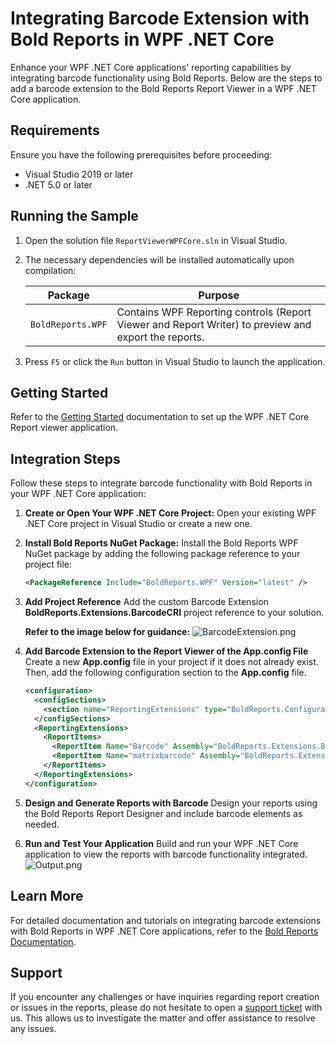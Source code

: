 # Integrating Barcode Extension with Bold Reports in WPF .NET Core

Enhance your WPF .NET Core applications' reporting capabilities by integrating barcode functionality using Bold Reports. Below are the steps to add a barcode extension to the Bold Reports Report Viewer in a WPF .NET Core application.

## Requirements

Ensure you have the following prerequisites before proceeding:

* Visual Studio 2019 or later
* .NET 5.0 or later

## Running the Sample

1. Open the solution file `ReportViewerWPFCore.sln` in Visual Studio.
2. The necessary dependencies will be installed automatically upon compilation:

   | Package                   | Purpose                                                      |
   | ------------------------- | ------------------------------------------------------------ |
   | `BoldReports.WPF`| Contains WPF Reporting controls (Report Viewer and Report Writer) to preview and export the reports.       |

3. Press `F5` or click the `Run` button in Visual Studio to launch the application.

## Getting Started

Refer to the [Getting Started](https://help.boldreports.com/embedded-reporting/wpf-reporting/report-viewer/display-ssrs-rdl-report-in-wpf-net-core-application/) documentation to set up the WPF .NET Core Report viewer application.

## Integration Steps

Follow these steps to integrate barcode functionality with Bold Reports in your WPF .NET Core application:

1. **Create or Open Your WPF .NET Core Project:**
   Open your existing WPF .NET Core project in Visual Studio or create a new one.

2. **Install Bold Reports NuGet Package:**
   Install the Bold Reports WPF NuGet package by adding the following package reference to your project file:

    ```xml
    <PackageReference Include="BoldReports.WPF" Version="latest" />
    ```

3. **Add Project Reference**
   Add the custom Barcode Extension **BoldReports.Extensions.BarcodeCRI** project reference to your solution.

   **Refer to the image below for guidance:**
   ![BarcodeExtension.png](https://support.boldreports.com/kb/agent/attachment/article/15960/inline?token=eyJhbGciOiJodHRwOi8vd3d3LnczLm9yZy8yMDAxLzA0L3htbGRzaWctbW9yZSNobWFjLXNoYTI1NiIsInR5cCI6IkpXVCJ9.eyJpZCI6IjIxOTExIiwib3JnaWQiOiIzIiwiaXNzIjoic3VwcG9ydC5ib2xkcmVwb3J0cy5jb20ifQ.qP3noY3tta4G72B_fgCCDRNJe24Y2QcQza1XQl2wERM)

4. **Add Barcode Extension to the Report Viewer of the App.config File**
   Create a new **App.config** file in your project if it does not already exist. Then, add the following configuration section to the **App.config** file.
   ```xml
   <configuration>
     <configSections>
       <section name="ReportingExtensions" type="BoldReports.Configuration.Extensions,  BoldReports.WPF" allowLocation="true" allowDefinition="Everywhere" />
     </configSections>
     <ReportingExtensions>
       <ReportItems>
         <ReportItem Name="Barcode" Assembly="BoldReports.Extensions.BarcodeCRI" Type="BoldReports.Extensions.BarcodeCRI.BarcodeCustomReportItem" />
         <ReportItem Name="matrixbarcode" Assembly="BoldReports.Extensions.BarcodeCRI" Type="BoldReports.Extensions.BarcodeCRI.BarcodeCustomReportItem" />
       </ReportItems>   
     </ReportingExtensions>
   </configuration>
   ```

5. **Design and Generate Reports with Barcode**
   Design your reports using the Bold Reports Report Designer and include barcode elements as needed.

6. **Run and Test Your Application**
   Build and run your WPF .NET Core application to view the reports with barcode functionality integrated.
   ![Output.png](https://support.boldreports.com/kb/agent/attachment/article/15960/inline?token=eyJhbGciOiJodHRwOi8vd3d3LnczLm9yZy8yMDAxLzA0L3htbGRzaWctbW9yZSNobWFjLXNoYTI1NiIsInR5cCI6IkpXVCJ9.eyJpZCI6IjIxOTEyIiwib3JnaWQiOiIzIiwiaXNzIjoic3VwcG9ydC5ib2xkcmVwb3J0cy5jb20ifQ.UFKl78rGPsxdqnK1oKPCG8C9gSYW4MH2kAQQPLl33fs)

## Learn More
For detailed documentation and tutorials on integrating barcode extensions with Bold Reports in WPF .NET Core applications, refer to the [Bold Reports Documentation](https://help.boldreports.com/embedded-reporting/wpf-reporting/).

## Support
If you encounter any challenges or have inquiries regarding report creation or issues in the reports, please do not hesitate to open a [support ticket](https://support.boldreports.com/support) with us. This allows us to investigate the matter and offer assistance to resolve any issues.